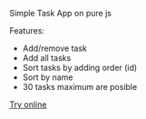 <p>Simple Task App on pure js</p>
<p>Features:
    <ul>
        <li>Add/remove task</li>
        <li>Add all tasks</li>
        <li>Sort tasks by adding order (id)</li>
        <li>Sort by name</li>
        <li>30 tasks maximum are posible</li>
    </ul>
</p>
<p><a href="">Try online</a></p>
